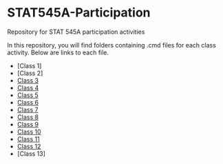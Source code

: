 # STAT545A-Participation
Repository for STAT 545A participation activities

In this repository, you will find folders containing .cmd files for each class activity. Below are links to each file.

- [Class 1]
- [Class 2]
- [Class 3](https://github.com/tsmith93/STAT545A-Participation/blob/master/Class3/cm003-exercise-R.R)
- [Class 4](https://github.com/tsmith93/STAT545A-Participation/blob/master/Class4/cm004-exercise-df.rmd)
- [Class 5](https://github.com/tsmith93/STAT545A-Participation/blob/master/Class5/cm005-exercise.md)
- [Class 6](https://github.com/tsmith93/STAT545A-Participation/blob/master/Class%206/cm006-exercise.Rmd)
- [Class 7](https://github.com/tsmith93/STAT545A-Participation/blob/master/Class%207/cm007-exercise.md)
- [Class 8](https://github.com/tsmith93/STAT545A-Participation/blob/master/Class%208/cm008-exercise.Rmd)
- [Class 9](https://github.com/tsmith93/STAT545A-Participation/blob/master/Class%209/cm009.Rmd)
- [Class 10](https://github.com/tsmith93/STAT545A-Participation/blob/master/Class%2010/cm010-exercise.Rmd)
- [Class 11](https://github.com/tsmith93/STAT545A-Participation/blob/master/Class%2011/cm011-exercise.Rmd)
- [Class 12](https://github.com/tsmith93/STAT545A-Participation/blob/master/Class%2012/cm012-exercise.Rmd)
- [Class 13]
